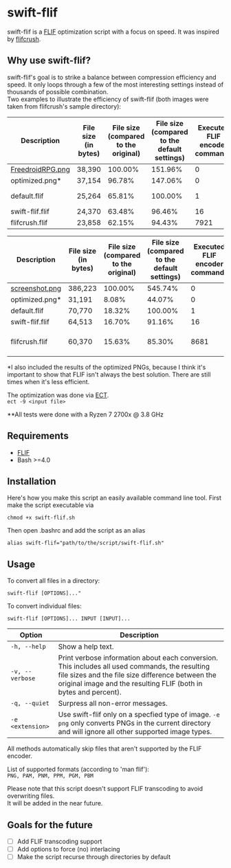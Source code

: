 # swift-flif
swift-flif is a [FLIF](https://flif.info/) optimization script with a focus on speed. It was inspired by [flifcrush](https://github.com/matthiaskrgr/flifcrush).

## Why use swift-flif?

swift-flif's goal is to strike a balance between compression efficiency and speed. It only loops through a few of the most interesting settings instead of thousands of possible combination.  
Two examples to illustrate the efficiency of swift-flif (both images were taken from flifcrush's sample directory): 

Description | File size (in bytes) | File size (compared to the original) | File size (compared to the default settings) | Executed FLIF encoder commands | Elapsed time**
------------ | ------------- | ------------- | ------------- | ------------- | -------------
[FreedroidRPG.png](https://raw.githubusercontent.com/matthiaskrgr/flifcrush/master/samples/FreedroidRPG.png) | 38,390 | 100.00% | 151.96% | 0 | -
optimized.png* | 37,154 | 96.78% | 147.06% | 0 | 00:00:01
default.flif | 25,264 | 65.81% | 100.00% | 1 | less than a second
swift-flif.flif | 24,370 | 63.48% | 96.46% | 16 | 00:00:01
flifcrush.flif | 23,858 | 62.15% | 94.43% | 7921 | 00:11:40

Description | File size (in bytes) | File size (compared to the original) | File size (compared to the default settings) | Executed FLIF encoder commands | Elapsed time**
------------ | ------------- | ------------- | ------------- | ------------- | -------------
[screenshot.png](https://raw.githubusercontent.com/matthiaskrgr/flifcrush/master/samples/screenshot.png) | 386,223 | 100.00% | 545.74% | 0 | -
optimized.png* | 31,191 | 8.08% | 44.07% | 0 | 00:00:22
default.flif | 70,770 | 18.32% | 100.00% | 1 | 00:00:02
swift-flif.flif | 64,513 | 16.70% | 91.16% | 16 | 00:00:17
flifcrush.flif | 60,370 | 15.63% | 85.30% | 8681 | will be added later


*I also included the results of the optimized PNGs, because I think it's important to show that FLIF isn't always the best solution. There are still times when it's less efficient.

The optimization was done via [ECT](https://github.com/fhanau/Efficient-Compression-Tool).  
`ect -9 <input file>`  

**All tests were done with a Ryzen 7 2700x @ 3.8 GHz

## Requirements

* [FLIF](https://github.com/FLIF-hub/FLIF)
* Bash >=4.0

## Installation

Here's how you make this script an easily available command line tool. First make the script executable via 

`chmod +x swift-flif.sh`

Then open .bashrc and add the script as an alias

`alias swift-flif="path/to/the/script/swift-flif.sh"`

## Usage

To convert all files in a directory:

`swift-flif [OPTIONS]..."`

To convert individual files:

`swift-flif [OPTIONS]... INPUT [INPUT]...`

Option | Description
------------ | -------------
`-h, --help` | Show a help text.  
`-v, --verbose` | Print verbose information about each conversion. This includes all used commands, the resulting file sizes and the file size difference between the original image and the resulting FLIF (both in bytes and percent).   
`-q, --quiet` | Surpress all non-error messages.
`-e <extension>` | Use swift-flif only on a specfied type of image. `-e png` only converts PNGs in the current directory and will ignore all other supported image types.

All methods automatically skip files that aren't supported by the FLIF encoder.

List of supported formats (according to 'man flif'):  
`PNG, PAM, PNM, PPM, PGM, PBM`

Please note that this script doesn't support FLIF transcoding to avoid overwriting files.  
It will be added in the near future.

## Goals for the future

- [ ] Add FLIF transcoding support
- [ ] Add options to force (no) interlacing
- [ ] Make the script recurse through directories by default
